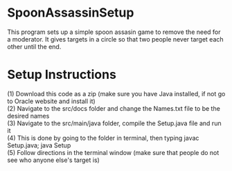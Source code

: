 # SpoonAssassinSetup
This program sets up a simple spoon assasin game to remove the need for a moderator.
It gives targets in a circle so that two people never target each other until the end.

# Setup Instructions
(1) Download this code as a zip (make sure you have Java installed, if not go to Oracle website and install it)  
(2) Navigate to the src/docs folder and change the Names.txt file to be the desired names  
(3) Navigate to the src/main/java folder, compile the Setup.java file and run it  
(4) This is done by going to the folder in terminal, then typing javac Setup.java; java Setup  
(5) Follow directions in the terminal window (make sure that people do not see who anyone else's target is)  

